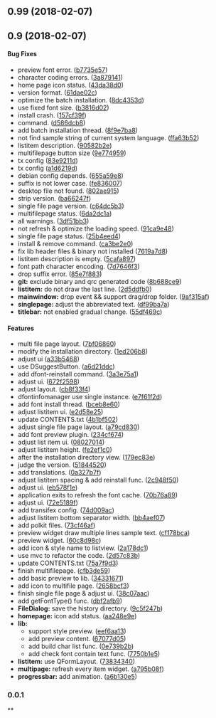 <a name=""></a>
##  0.99 (2018-02-07)




<a name=""></a>
##  0.9 (2018-02-07)


#### Bug Fixes

*   preview font error. ([b7735e57](https://github.com/linuxdeepin/deepin-font-installer/commit/b7735e579cacde71b707834c06d8cb35a363ceb5))
*   character coding errors. ([3a879141](https://github.com/linuxdeepin/deepin-font-installer/commit/3a879141d38d74a4d494e81a477d27d8439d75df))
*   home page icon status. ([43da38d0](https://github.com/linuxdeepin/deepin-font-installer/commit/43da38d0ed43ffdc6f0aca4508c454f6798ef1a9))
*   version format. ([61dae02c](https://github.com/linuxdeepin/deepin-font-installer/commit/61dae02c61f20b219ee7048ec2a2c5fa54770ab9))
*   optimize the batch installation. ([8dc4353d](https://github.com/linuxdeepin/deepin-font-installer/commit/8dc4353dba2122eb2d14c1bae18f0044385c0301))
*   use fixed font size. ([b3816d02](https://github.com/linuxdeepin/deepin-font-installer/commit/b3816d021cfb8c29fb833f6a7ac37399a104cc42))
*   install crash. ([157cf39f](https://github.com/linuxdeepin/deepin-font-installer/commit/157cf39ffccb4662c39f30957b48d6a8e05e4d02))
*   command. ([d586dcb8](https://github.com/linuxdeepin/deepin-font-installer/commit/d586dcb82a7892915021146493aa1cfab2549562))
*   add batch installation thread. ([8f9e7ba8](https://github.com/linuxdeepin/deepin-font-installer/commit/8f9e7ba8882e5d8209058a07ea0e4c88cf47ac36))
*   not find sample string of current system language. ([ffa63b52](https://github.com/linuxdeepin/deepin-font-installer/commit/ffa63b52b4e02ad30a743ee71837679abc945253))
*   listitem description. ([90582b2e](https://github.com/linuxdeepin/deepin-font-installer/commit/90582b2e094b211e1cf5806e4394058d7db6ba75))
*   multifilepage button size ([9e774959](https://github.com/linuxdeepin/deepin-font-installer/commit/9e77495909bbc0e7f3a521f229000de3b3444c44))
*   tx config ([83e9211d](https://github.com/linuxdeepin/deepin-font-installer/commit/83e9211db053e0b9a2d437706337c702cdcd589b))
*   tx config ([a1d6219d](https://github.com/linuxdeepin/deepin-font-installer/commit/a1d6219d65315ff0b596cf1b20a59844d48554eb))
*   debian config depends. ([655a59e8](https://github.com/linuxdeepin/deepin-font-installer/commit/655a59e8d40e729341a0383926ecd4ae194e67df))
*   suffix is not lower case. ([fe836007](https://github.com/linuxdeepin/deepin-font-installer/commit/fe836007de505c27321ebe5f74810237ae1d50c3))
*   desktop file not found. ([802ae915](https://github.com/linuxdeepin/deepin-font-installer/commit/802ae915bae2ab5f2d1db2dda026355ccf80d401))
*   strip version. ([ba66247f](https://github.com/linuxdeepin/deepin-font-installer/commit/ba66247ffac9585b57cd19ddd74d0ff08d5bbf13))
*   single file page version. ([c64dc5b3](https://github.com/linuxdeepin/deepin-font-installer/commit/c64dc5b32777e663190588e5fe76a341efbb5ce1))
*   multifilepage status. ([6da2dc1a](https://github.com/linuxdeepin/deepin-font-installer/commit/6da2dc1ad7ff5568c949c35e59a7b5be51004157))
*   all warnings. ([3df51bb3](https://github.com/linuxdeepin/deepin-font-installer/commit/3df51bb35ee165a016083964d7af5d4a99224984))
*   not refresh & optimize the loading speed. ([91ca9e48](https://github.com/linuxdeepin/deepin-font-installer/commit/91ca9e4832c8a66d000f84b235602ac3b3394108))
*   single file page status. ([25b4eed4](https://github.com/linuxdeepin/deepin-font-installer/commit/25b4eed42bd6f8a3ebcc17fe527dc7166ec54b31))
*   install & remove command. ([ca3be2e0](https://github.com/linuxdeepin/deepin-font-installer/commit/ca3be2e0b8ec02486129ef6dc8da65ba41a2703b))
*   fix lib header files & binary not installed ([7619a7d8](https://github.com/linuxdeepin/deepin-font-installer/commit/7619a7d8899532c72046ef425b7a173f27b164b2))
*   listitem description is empty. ([5cafa897](https://github.com/linuxdeepin/deepin-font-installer/commit/5cafa897cac523899b2cad18ae0f175fce5eecb5))
*   font path character encoding. ([7d7646f3](https://github.com/linuxdeepin/deepin-font-installer/commit/7d7646f33e19514b4da236109a3f880462ad785c))
*   drop suffix error. ([85e7f883](https://github.com/linuxdeepin/deepin-font-installer/commit/85e7f883ba039e4a64a497343bff6c88594e2e36))
* **git:**  exclude binary and qrc generated code ([8b688ce9](https://github.com/linuxdeepin/deepin-font-installer/commit/8b688ce9fe234f928043d33739ca21c5d8f8902b))
* **listitem:**  do not draw the last line. ([2d5ddfb0](https://github.com/linuxdeepin/deepin-font-installer/commit/2d5ddfb04077c3d556a76e902ab72dde3ab7f0b9))
* **mainwindow:**  drop event && support drag/drop folder. ([9af315af](https://github.com/linuxdeepin/deepin-font-installer/commit/9af315afe315372c864c11f49a039a412d400f5f))
* **singlepage:**  adjust the abbreviated text. ([df99ba7a](https://github.com/linuxdeepin/deepin-font-installer/commit/df99ba7ab0397ea9235bcb075154ff8e93e1bbe0))
* **titlebar:**  not enabled gradual change. ([55df469c](https://github.com/linuxdeepin/deepin-font-installer/commit/55df469cacb865b7a73e686e3d8d7d459eaad49b))

#### Features

*   multi file page layout. ([7bf06860](https://github.com/linuxdeepin/deepin-font-installer/commit/7bf068601a3bb5979b5626df250af858ec1126c7))
*   modify the installation directory. ([1ed206b8](https://github.com/linuxdeepin/deepin-font-installer/commit/1ed206b8cda37b42cc81ab48745e8adf99fdb084))
*   adjust ui ([a33b5468](https://github.com/linuxdeepin/deepin-font-installer/commit/a33b54687eefabe0dff12cb28051f8493710f48c))
*   use DSuggestButton. ([a6d21ddc](https://github.com/linuxdeepin/deepin-font-installer/commit/a6d21ddccd47a43756a4c31f39f734b5bdc51f1b))
*   add dfont-reinstall command. ([3a3e75a1](https://github.com/linuxdeepin/deepin-font-installer/commit/3a3e75a18c8810454d7bc162155f4778480480a7))
*   adjust ui. ([672f2598](https://github.com/linuxdeepin/deepin-font-installer/commit/672f2598ca2bb25299685999c61832d538cbcddd))
*   adjust layout. ([cb8f33f4](https://github.com/linuxdeepin/deepin-font-installer/commit/cb8f33f4f41ed1b2bc4ab4dfc5b0de187a66b81a))
*   dfontinfomanager use single instance. ([e7f61f2d](https://github.com/linuxdeepin/deepin-font-installer/commit/e7f61f2da3afa4b8e762e04d2c1a06849008793a))
*   add font install thread. ([bceb8e60](https://github.com/linuxdeepin/deepin-font-installer/commit/bceb8e606b1d514f17f30c073a4a4a0d6f3a45bc))
*   adjust listitem ui. ([e2d58e25](https://github.com/linuxdeepin/deepin-font-installer/commit/e2d58e25cfe614ac7f59244066c8994a6acb6cc3))
*   update CONTENTS.txt ([4b1bf502](https://github.com/linuxdeepin/deepin-font-installer/commit/4b1bf502184e4d941a2a80a95f39ba3ffdeed42b))
*   adjust single file page layout. ([a79cd830](https://github.com/linuxdeepin/deepin-font-installer/commit/a79cd830e3b6158a0f44997ef327cae526bced3d))
*   add font preview plugin. ([234cf674](https://github.com/linuxdeepin/deepin-font-installer/commit/234cf674a512b09f1685c95563232b15df6308c9))
*   adjust list item ui. ([08027014](https://github.com/linuxdeepin/deepin-font-installer/commit/08027014d28068434156cdcd6a86107ff2df79fe))
*   adjust listitem height. ([fe2ef1c0](https://github.com/linuxdeepin/deepin-font-installer/commit/fe2ef1c08ef0fb8d2bf034e5f92e84ab573d6350))
*   after the installation directory view. ([179ec83e](https://github.com/linuxdeepin/deepin-font-installer/commit/179ec83eceb87fa603904e0d2133e6db4c237528))
*   judge the version. ([51844520](https://github.com/linuxdeepin/deepin-font-installer/commit/51844520084bb47574e64e8d4219604171c70e5c))
*   add translations. ([0a327b7f](https://github.com/linuxdeepin/deepin-font-installer/commit/0a327b7f2b437c87278305f1305a36eae6431136))
*   adjust listitem spacing & add reinstall func. ([2c948f50](https://github.com/linuxdeepin/deepin-font-installer/commit/2c948f506b4b32190cd3b89201e1b5e00b61ae1d))
*   adjust ui. ([eb578f1e](https://github.com/linuxdeepin/deepin-font-installer/commit/eb578f1ed3eca7d98fd2a4a97384419862183c13))
*   application exits to refresh the font cache. ([70b76a89](https://github.com/linuxdeepin/deepin-font-installer/commit/70b76a894bbe68cf21f359a76adef24fcab6dd85))
*   adjust ui. ([72e5189f](https://github.com/linuxdeepin/deepin-font-installer/commit/72e5189f142fc566ed2d4989987011e6c5108e99))
*   add transifex config. ([74d009ac](https://github.com/linuxdeepin/deepin-font-installer/commit/74d009ac9323b27ec344455291f88450582c55bd))
*   adjust listitem bottom separator width. ([bb4aef07](https://github.com/linuxdeepin/deepin-font-installer/commit/bb4aef079e1c2d1e9415cb6eb75ca70b92a4d1c9))
*   add polkit files. ([73cf46af](https://github.com/linuxdeepin/deepin-font-installer/commit/73cf46af028d88fc958c6cffe890f25e5b3f5710))
*   preview widget draw multiple lines sample text. ([cf178bca](https://github.com/linuxdeepin/deepin-font-installer/commit/cf178bca00a73eecf33bb3c10e299cc93a3f85e6))
*   preview widget. ([60c8d98c](https://github.com/linuxdeepin/deepin-font-installer/commit/60c8d98c22c104dee3e43e6716a931af8132e164))
*   add icon & style name to listview. ([2a178dc1](https://github.com/linuxdeepin/deepin-font-installer/commit/2a178dc1df6c179f7b983854e98b95f170b527f6))
*   use mvc to refactor the code. ([2d57c83b](https://github.com/linuxdeepin/deepin-font-installer/commit/2d57c83bb54d63f6ed576faf5cf0b001d9b9d27c))
*   update CONTENTS.txt ([75a7f9d3](https://github.com/linuxdeepin/deepin-font-installer/commit/75a7f9d338dee4bf86c45593fda8e8eb916bad30))
*   finish multifilepage. ([cfb3de59](https://github.com/linuxdeepin/deepin-font-installer/commit/cfb3de5924d41cbfa992dd970141c50986c07729))
*   add basic preview to lib. ([34331671](https://github.com/linuxdeepin/deepin-font-installer/commit/343316719eb42b12e058ac319dc26e5122a747f6))
*   add icon to multifile page. ([2658bcf3](https://github.com/linuxdeepin/deepin-font-installer/commit/2658bcf3b645ffdf0d6375b8d88038dea307cbd1))
*   finish single file page & adjust ui. ([38c07aac](https://github.com/linuxdeepin/deepin-font-installer/commit/38c07aac1c0adedb65f0bbf2f1603cbb28d63e59))
*   add getFontType() func. ([dbf2afb9](https://github.com/linuxdeepin/deepin-font-installer/commit/dbf2afb930e140c123b04013f6dc3b9298cedf58))
* **FileDialog:**  save the history directory. ([9c5f247b](https://github.com/linuxdeepin/deepin-font-installer/commit/9c5f247b37d422bc1d5c49b9fa4573c3052b00dd))
* **homepage:**  icon add status. ([aa248e9e](https://github.com/linuxdeepin/deepin-font-installer/commit/aa248e9e3f14069a9edc0b6a9c5cf4ea124edcd0))
* **lib:**
  *  support style preview. ([eef6aa13](https://github.com/linuxdeepin/deepin-font-installer/commit/eef6aa13de4fd4368cad75d961278841e1f8836b))
  *  add preview content. ([67077d05](https://github.com/linuxdeepin/deepin-font-installer/commit/67077d059f8056e6c42fc345a38f45b27d7dc37d))
  *  add build char list func. ([0e739b2b](https://github.com/linuxdeepin/deepin-font-installer/commit/0e739b2b4c261d4ffb1134c1b49f9088ce8b8672))
  *  add check font contain text func. ([7750b1e5](https://github.com/linuxdeepin/deepin-font-installer/commit/7750b1e547be6d4dca56fc95ba8636702ce6071f))
* **listitem:**  use QFormLayout. ([73834340](https://github.com/linuxdeepin/deepin-font-installer/commit/73834340c9688aba476026cd6ef83364d76c417a))
* **multipage:**  refresh every item widget. ([a795b08f](https://github.com/linuxdeepin/deepin-font-installer/commit/a795b08fa7b58f154404531bd6865df22fcfdee5))
* **progressbar:**  add animation. ([a6b130e5](https://github.com/linuxdeepin/deepin-font-installer/commit/a6b130e5e6cbca5ac7fe49f1dfd1a14c88d0313a))



### 0.0.1

**
